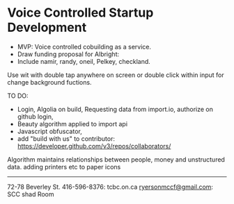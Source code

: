 # Voice Controlled Startup Development

- MVP: Voice controlled cobuilding as a service.
- Draw funding proposal for Albright:
- Include namir, randy, oneil, Pelkey, checkland. 

Use wit with double tap anywhere on screen or double click within input for change background fuctions.

TO DO:
- Login, Algolia on build, Requesting data from import.io, authorize on github login,  
- Beauty algorithm applied to import api
- Javascript obfuscator,
- add "build with us" to contributor: https://developer.github.com/v3/repos/collaborators/

Algorithm maintains relationships between people, money and unstructured data.
adding printers etc to paper icons

------ 
72-78 Beverley St. 416-596-8376: tcbc.on.ca
ryersonmccf@gmail.com: SCC shad Room
